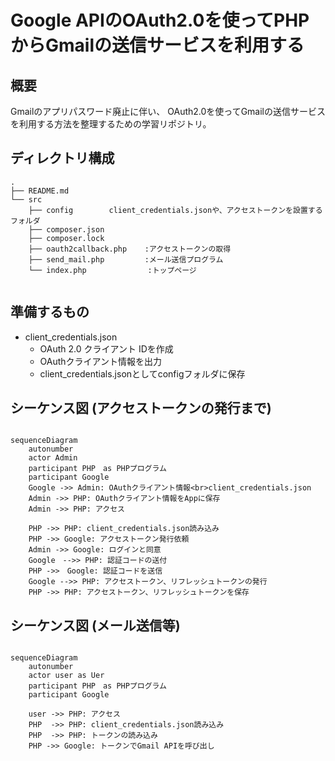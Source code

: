 
# Google APIのOAuth2.0を使ってPHPからGmailの送信サービスを利用する


## 概要
Gmailのアプリパスワード廃止に伴い、
OAuth2.0を使ってGmailの送信サービスを利用する方法を整理するための学習リポジトリ。


## ディレクトリ構成
   
```
.
├── README.md
└── src
    ├── config        client_credentials.jsonや、アクセストークンを設置するフォルダ
    ├── composer.json
    ├── composer.lock
    ├── oauth2callback.php    :アクセストークンの取得
    ├── send_mail.php         :メール送信プログラム
    └── index.php           　 :トップページ   
    
```




## 準備するもの
 * client_credentials.json
   * OAuth 2.0 クライアント IDを作成
   * OAuthクライアント情報を出力
   * client_credentials.jsonとしてconfigフォルダに保存

 

## シーケンス図 (アクセストークンの発行まで)

```mermaid

sequenceDiagram
    autonumber
    actor Admin
    participant PHP　as PHPプログラム
    participant Google
    Google ->> Admin: OAuthクライアント情報<br>client_credentials.json
    Admin ->> PHP: OAuthクライアント情報をAppに保存
    Admin ->> PHP: アクセス

    PHP ->> PHP: client_credentials.json読み込み
    PHP ->> Google: アクセストークン発行依頼
    Admin ->> Google: ログインと同意
    Google　-->> PHP: 認証コードの送付
    PHP ->>　Google: 認証コードを送信
    Google -->> PHP: アクセストークン、リフレッシュトークンの発行
    PHP ->> PHP: アクセストークン、リフレッシュトークンを保存
```



## シーケンス図  (メール送信等)

```mermaid

sequenceDiagram
    autonumber
    actor user as Uer
    participant PHP　as PHPプログラム
    participant Google

    user ->> PHP: アクセス
    PHP  ->> PHP: client_credentials.json読み込み
    PHP  ->> PHP: トークンの読み込み
    PHP ->> Google: トークンでGmail APIを呼び出し
    

```

